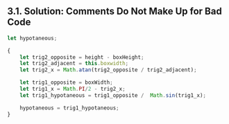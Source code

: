 ## 3.1. Solution: Comments Do Not Make Up for Bad Code

```javascript
let hypotaneous;

{
    let trig2_opposite = height - boxHeight;
    let trig2_adjacent = this.boxwidth;
    let trig2_x = Math.atan(trig2_opposite / trig2_adjacent);

    let trig1_opposite = boxWidth;
    let trig1_x = Math.PI/2 - trig2_x;
    let trig1_hypotaneous = trig1_opposite /  Math.sin(trig1_x);

    hypotaneous = trig1_hypotaneous;
}